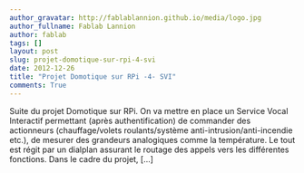```yaml
---
author_gravatar: http://fablablannion.github.io/media/logo.jpg
author_fullname: Fablab Lannion
author: fablab
tags: []
layout: post
slug: projet-domotique-sur-rpi-4-svi
date: 2012-12-26
title: "Projet Domotique sur RPi -4- SVI"
comments: True
---
```

Suite du projet Domotique sur RPi. On va mettre en place un Service Vocal
Interactif permettant (après authentification) de commander des actionneurs
(chauffage/volets roulants/système anti-intrusion/anti-incendie etc.), de
mesurer des grandeurs analogiques comme la température. Le tout est régit par
un dialplan assurant le routage des appels vers les différentes fonctions.
Dans le cadre du projet, […]


